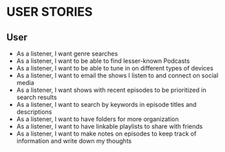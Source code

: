 # USER STORIES

## User
* As a listener, I want genre searches
* As a listener, I want to be able to find lesser-known Podcasts
* As a listener, I want to be able to tune in on different types of devices
* As a listener, I want to email the shows I listen to and connect on social media
* As a listener, I want shows with recent episodes to be prioritized in search results
* As a listener, I want to search by keywords in episode titles and descriptions
* As a listener, I want to have folders for more organization
* As a listener, I want to have linkable playlists to share with friends
* As a listener, I want to make notes on episodes to keep track of information and write down my thoughts